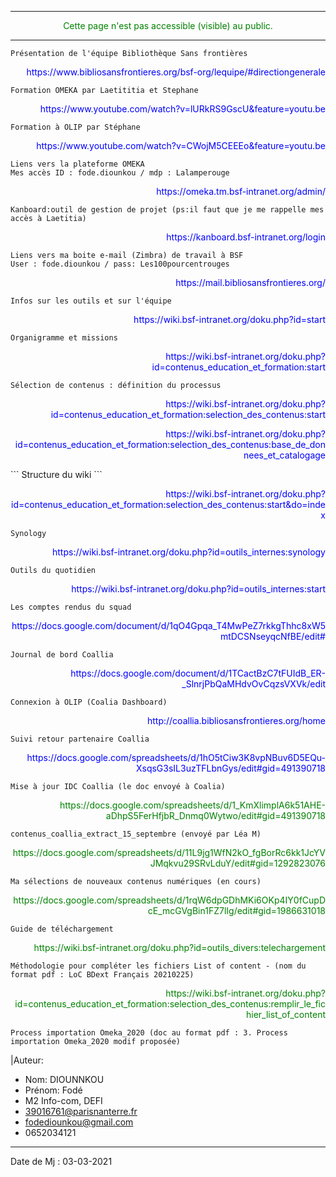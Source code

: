 -----------------------------------------------------------------------------
<p style='color:GREEN' align='center'>
Cette page n'est pas accessible (visible) au public.
</p>

-----------------------------------------------------------------------------
```
Présentation de l'équipe Bibliothèque Sans frontières
```
<p style='color:blue' align='right'>
https://www.bibliosansfrontieres.org/bsf-org/lequipe/#directiongenerale
</p>

```
Formation OMEKA par Laetititia et Stephane 
```
<p style='color:blue' align='right'>
https://www.youtube.com/watch?v=lURkRS9GscU&feature=youtu.be
</p>

```
Formation à OLIP par Stéphane
```
<p style='color:blue' align='right'>
https://www.youtube.com/watch?v=CWojM5CEEEo&feature=youtu.be
</p>

```
Liens vers la plateforme OMEKA
Mes accès ID : fode.diounkou / mdp : Lalamperouge
```
<p style='color:blue' align='right'>
 https://omeka.tm.bsf-intranet.org/admin/
 </p>
 
 ```
 Kanboard:outil de gestion de projet (ps:il faut que je me rappelle mes accès à Laetitia)
 ```
<p style='color:blue' align='right'>
https://kanboard.bsf-intranet.org/login
 </p>

```
Liens vers ma boite e-mail (Zimbra) de travail à BSF
User : fode.diounkou / pass: Les100pourcentrouges
```
<p style='color:blue' align='right'>
https://mail.bibliosansfrontieres.org/
 </p>

```
Infos sur les outils et sur l'équipe 
```
<p style='color:blue' align='right'>
https://wiki.bsf-intranet.org/doku.php?id=start 
</p>

```
Organigramme et missions
```
<p style='color:blue' align='right'>
https://wiki.bsf-intranet.org/doku.php?id=contenus_education_et_formation:start
</p>

```
Sélection de contenus : définition du processus
```
<p style='color:blue' align='right'>
 https://wiki.bsf-intranet.org/doku.php?id=contenus_education_et_formation:selection_des_contenus:start
</p>
<p style='color:blue' align='right'>
https://wiki.bsf-intranet.org/doku.php?id=contenus_education_et_formation:selection_des_contenus:base_de_donnees_et_catalogage
</p>
```
Structure du wiki
```
<p style='color:blue' align='right'>
https://wiki.bsf-intranet.org/doku.php?id=contenus_education_et_formation:selection_des_contenus:start&do=index
</p>

```
Synology
```
<p style='color:blue' align='right'>
https://wiki.bsf-intranet.org/doku.php?id=outils_internes:synology
</p>

```
Outils du quotidien
```
<p style='color:blue' align='right'>
https://wiki.bsf-intranet.org/doku.php?id=outils_internes:start
</p>

```
Les comptes rendus du squad
```
<p style='color:blue' align='right'>
https://docs.google.com/document/d/1qO4Gpqa_T4MwPeZ7rkkgThhc8xW5mtDCSNseyqcNfBE/edit#
</p>

```
Journal de bord Coallia
```
<p style='color:blue' align='right'>
https://docs.google.com/document/d/1TCactBzC7tFUIdB_ER-_SlnrjPbQaMHdvOvCqzsVXVk/edit
</p>

```
Connexion à OLIP (Coalia Dashboard)
```
<p style='color:blue' align='right'>
http://coallia.bibliosansfrontieres.org/home
</p>

```
Suivi retour partenaire Coallia
```
<p style='color:blue' align='right'>
https://docs.google.com/spreadsheets/d/1hO5tCiw3K8vpNBuv6D5EQu-XsqsG3sIL3uzTFLbnGys/edit#gid=491390718
</p>

```
Mise à jour IDC Coallia (le doc envoyé à Coalia)
```
<p style='color:green' align='right'>
https://docs.google.com/spreadsheets/d/1_KmXlimplA6k51AHE-aDhpS5FerHfjbR_Dnmq0Wytwo/edit#gid=491390718
</p>

```
contenus_coallia_extract_15_septembre (envoyé par Léa M)
```
<p style='color:green' align='right'>
https://docs.google.com/spreadsheets/d/11L9jg1WfN2kO_fgBorRc6kk1JcYVJMqkvu29SRvLduY/edit#gid=1292823076
</p>

```
Ma sélections de nouveaux contenus numériques (en cours)
```
<p style='color:green' align='right'>
https://docs.google.com/spreadsheets/d/1rqW6dpGDhMKi6OKp4IY0fCupDcE_mcGVgBin1FZ7lIg/edit#gid=1986631018
</p>

```
Guide de téléchargement
```
<p style='color:green' align='right'>
https://wiki.bsf-intranet.org/doku.php?id=outils_divers:telechargement
 </p>
 
```
Méthodologie pour compléter les fichiers List of content - (nom du format pdf : LoC BDext Français 20210225)
```
<p style='color:green' align='right'>
https://wiki.bsf-intranet.org/doku.php?id=contenus_education_et_formation:selection_des_contenus:remplir_le_fichier_list_of_content
 </p>
 
```
Process importation Omeka_2020 (doc au format pdf : 3. Process importation Omeka_2020 modif proposée)
```

|Auteur:
  - Nom: DIOUNNKOU
  - Prénom: Fodé
  - M2 Info-com, DEFI
  - 39016761@parisnanterre.fr
  - fodediounkou@gmail.com
  - 0652034121
  
-----------------
Date de Mj : 03-03-2021


